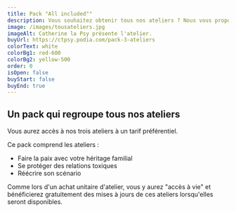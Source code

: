 ```yaml
---
title: Pack "All included""
description: Vous souhaitez obtenir tous nos ateliers ? Nous vous proposons un tarif préférentiel.
image: /images/tousateliers.jpg
imageAlt: Catherine la Psy présente l'atelier.
buyUrl: https://ctpsy.podia.com/pack-3-ateliers
colorText: white
colorBg1: red-600
colorBg2: yellow-500
order: 0
isOpen: false
buyStart: false
buyEnd: true
---
```


## Un pack qui regroupe tous nos ateliers

Vous aurez accès à nos trois ateliers à un tarif préférentiel.

Ce pack comprend les ateliers :

- Faire la paix avec votre héritage familial
- Se protéger des relations toxiques
- Réécrire son scénario

<display-text>
Comme lors d'un achat unitaire d'atelier, vous y aurez "accès à vie" et bénéficierez gratuitement des mises à jours de ces ateliers lorsqu'elles seront disponibles.
</display-text>
